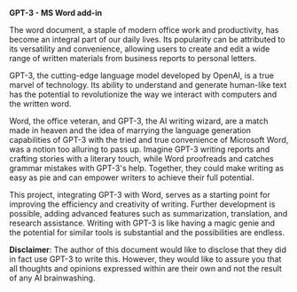 **GPT-3 - MS Word add-in**

The word document, a staple of modern office work and productivity, has become an integral part of our daily lives. Its popularity can be attributed to its versatility and convenience, allowing users to create and edit a wide range of written materials from business reports to personal letters.

GPT-3, the cutting-edge language model developed by OpenAI, is a true marvel of technology. Its ability to understand and generate human-like text has the potential to revolutionize the way we interact with computers and the written word.

Word, the office veteran, and GPT-3, the AI writing wizard, are a match made in heaven and the idea of marrying the language generation capabilities of GPT-3 with the tried and true convenience of Microsoft Word, was a notion too alluring to pass up. Imagine GPT-3 writing reports and crafting stories with a literary touch, while Word proofreads and catches grammar mistakes with GPT-3's help. Together, they could make writing as easy as pie and can empower writers to achieve their full potential.

This project, integrating GPT-3 with Word, serves as a starting point for improving the efficiency and creativity of writing. Further development is possible, adding advanced features such as summarization, translation, and research assistance. Writing with GPT-3 is like having a magic genie and the potential for similar tools is substantial and the possibilities are endless.

**Disclaimer**: The author of this document would like to disclose that they did in fact use GPT-3 to write this. However, they would like to assure you that all thoughts and opinions expressed within are their own and not the result of any AI brainwashing.
